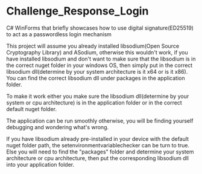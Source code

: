 # Challenge_Response_Login
C# WinForms that briefly showcases how to use digital signature(ED25519) to act as a passwordless login mechanism

This project will assume you already installed libsodium(Open Source Cryptography Library) and ASodium, otherwise
this wouldn't work, if you have installed libsodium and don't want to make sure that the libsodium is in the
correct nuget folder in your windows OS, then simply put in the correct libsodium dll(determine by your system
architecture is it x64 or is it x86). You can find the correct libsodium dll under packages in the application folder.

To make it work either you make sure the libsodium dll(determine by your system or cpu architecture)
is in the application folder or in the correct default nuget folder.

The application can be run smoothly otherwise, you will be finding yourself debugging and wondering what's wrong.

If you have libsodium already pre-installed in your device with the default nuget folder path, the
setenvironmentvariablechecker can be turn to true.
Else you will need to find the "packages" folder and determine your system architecture or cpu architecture,
then put the corresponding libsodium dll into your application folder.
